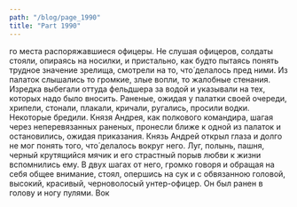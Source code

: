 ```yaml
---
path: "/blog/page_1990"
title: "Part 1990"
---
```


го места распоряжавшиеся офицеры. Не слушая офицеров, солдаты стояли, опираясь на носилки, и пристально, как будто пытаясь понять трудное значение зрелища, смотрели на то, что́ делалось пред ними. Из палаток слышались то громкие, злые вопли, то жалобные стенания. Изредка выбегали оттуда фельдшера за водой и указывали на тех, которых надо было вносить. Раненые, ожидая у палатки своей очереди, хрипели, стонали, плакали, кричали, ругались, просили водки. Некоторые бредили. Князя Андрея, как полкового командира, шагая через неперевязанных раненых, пронесли ближе к одной из палаток и остановились, ожидая приказания. Князь Андрей открыл глаза и долго не мог понять того, что́ делалось вокруг него. Луг, полынь, пашня, черный крутящийся мячик и его страстный порыв любви к жизни вспомнились ему. В двух шагах от него, громко говоря и обращая на себя общее внимание, стоял, опершись на сук и с обвязанною головой, высокий, красивый, черноволосый унтер-офицер. Он был ранен в голову и ногу пулями. Вок
